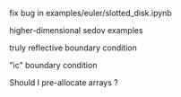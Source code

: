 fix bug in examples/euler/slotted_disk.ipynb

higher-dimensional sedov examples

truly reflective boundary condition

"ic" boundary condition

Should I pre-allocate arrays ?
